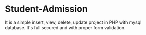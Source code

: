 # Student-Admission
It is a simple insert, view, delete, update project in PHP with mysql database. It's full secured and with proper form validation.
